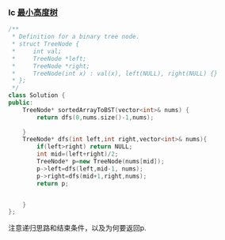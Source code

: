 ### lc [最小高度树](https://leetcode-cn.com/problems/minimum-height-tree-lcci/)
```cpp
/**
 * Definition for a binary tree node.
 * struct TreeNode {
 *     int val;
 *     TreeNode *left;
 *     TreeNode *right;
 *     TreeNode(int x) : val(x), left(NULL), right(NULL) {}
 * };
 */
class Solution {
public:
    TreeNode* sortedArrayToBST(vector<int>& nums) {
        return dfs(0,nums.size()-1,nums);
        
    }
    TreeNode* dfs(int left,int right,vector<int>& nums){
        if(left>right) return NULL;
        int mid=(left+right)/2;
        TreeNode* p=new TreeNode(nums[mid]);
        p->left=dfs(left,mid-1, nums);
        p->right=dfs(mid+1,right,nums);
        return p;


    }
};
```
注意递归思路和结束条件，以及为何要返回p.
